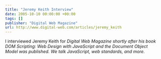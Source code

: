 ```yaml
---
title: "Jeremy Keith Interview"
date: 2005-10-10 00:00:00 +00:00
tags: []
publisher: "Digital Web Magazine"
url: http://www.digital-web.com/articles/jeremy_keith
---
```


I interviewed Jeremy Keith for <cite>Digital Web Magazine</code> shortly after his book <cite>DOM Scripting: Web Design with JavaScript and the Document Object Model</cite> was published. We talk JavaScript, web standards, and more.
